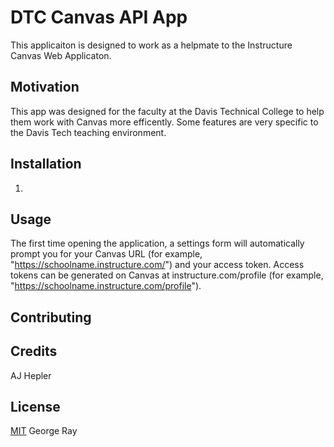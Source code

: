 # DTC Canvas API App
This applicaiton is designed to work as a helpmate to the Instructure Canvas Web Applicaton.

## Motivation
This app was designed for the faculty at the Davis Technical College to help them work with Canvas more efficently. Some features are very specific to the Davis Tech teaching environment.

## Installation
1. 

## Usage
The first time opening the application, a settings form will automatically prompt you for your Canvas URL (for example, "https://schoolname.instructure.com/") and your access token. Access tokens can be generated on Canvas at instructure.com/profile (for example, "https://schoolname.instructure.com/profile").

## Contributing

## Credits
AJ Hepler

## License
[MIT](https://choosealicense.com/licenses/mit/) George Ray
